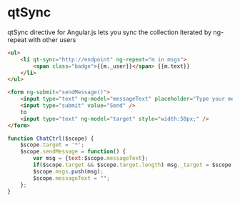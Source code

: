 qtSync
======

qtSync directive for Angular.js lets you sync the collection iterated by ng-repeat with other users

```html
<ul>
    <li qt-sync="http://endpoint" ng-repeat="m in msgs">
        <span class="badge">{{m._user}}</span> {{m.text}}
    </li>
</ul>

<form ng-submit="sendMessage()">
    <input type="text" ng-model="messageText" placeholder="Type your message here" />
    <input type="submit" value="Send" />
    to
    <input type="text" ng-model="target" style="width:50px;" />
</form>
```

```javascript
function ChatCtrl($scope) {
    $scope.target = '*';
    $scope.sendMessage = function() {
        var msg = {text:$scope.messageText};
        if($scope.target && $scope.target.length) msg._target = $scope.target;
        $scope.msgs.push(msg);
        $scope.messageText = "";
    };
}
```
